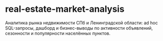 # real-estate-market-analysis
Аналитика рынка недвижимости СПб и Ленинградской области: ad hoc SQL-запросы, дашборд и бизнес-выводы по активности объявлений, сезонности и популярности населённых пунктов.
